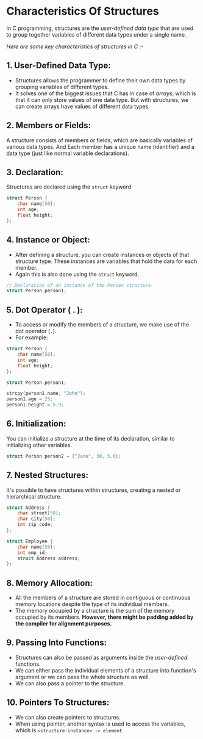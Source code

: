 # Characteristics Of Structures

In C programming, structures are the *user-defined data type* that are used to group together variables of different data types under a single name. 

*Here are some key characteristics of structures in C :-*

## 1. **User-Defined Data Type:** 
 - Structures allows the programmer to define their own data types by grouping variables of different types. 
 - It solves one of the biggest issues that C has in case of *arrays*, which is that it can only store values of one data type. But with structures, we can create arrays have values of different data types.


## 2. **Members or Fields:** 
A structure consists of members or fields, which are basically variables of various data types. And Each member has a unique name (identifier) and a data type (just like normal variable declarations).


## 3. **Declaration:** 
Structures are declared using the `struct` keyword

```c
struct Person {
    char name[50];
    int age;
    float height;
};
```


## 4. **Instance or Object:** 
 - After defining a structure, you can create instances or objects of that structure type. These instances are variables that hold the data for each member.
 - Again this is also done using the `struct` keyword.

```c
// Declaration of an instance of the Person structure
struct Person person1; 
```


## 5. **Dot Operator ( . ):** 
- To access or modify the members of a structure, we make use of the dot operator (`.`). 
- For example:

```c
struct Person {
    char name[50];
    int age;
    float height;
};

struct Person person1; 

strcpy(person1.name, "John");
person1.age = 25;
person1.height = 5.9;
```


## 6. **Initialization:** 
You can initialize a structure at the time of its declaration, similar to initializing other variables.

```c
struct Person person2 = {"Jane", 30, 5.6};
```


## 7. **Nested Structures:** 
It's possible to have structures within structures, creating a nested or hierarchical structure.

```c
struct Address {
    char street[50];
    char city[50];
    int zip_code;
};

struct Employee {
    char name[50];
    int emp_id;
    struct Address address;
};

```


## 8. **Memory Allocation:** 
 - All the members of a structure are stored in contiguous or continuous memory locations despite the type of its individual members.
 - The memory occupied by a structure is the sum of the memory occupied by its members. **However, there might be padding added by the compiler for alignment purposes.**


## 9. **Passing Into Functions:**
 - Structures can also be passed as arguments inside the *user-defined* functions.
 - We can either pass the individual elements of a structure into function's argument or we can pass the whole structure as well.
 - We can also pass a pointer to the structure.


## 10. **Pointers To Structures:**
 - We can also create pointers to structures.
 - When using pointer, another syntax is used to access the variables, which is ``` <structure-instance> -> element ```
